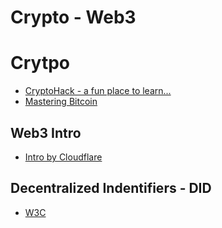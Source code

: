 # Crypto - Web3


# Crytpo

* [CryptoHack - a fun place to learn...](https://cryptohack.org/)
* [Mastering Bitcoin](https://github.com/bitcoinbook/bitcoinbook)


## Web3 Intro
* [Intro by Cloudflare](https://blog.cloudflare.com/what-is-web3/)



## Decentralized Indentifiers - DID
* [W3C](https://www.w3.org/TR/did-core/)


